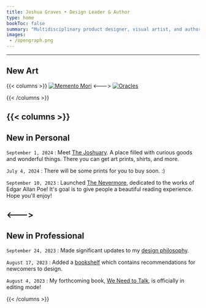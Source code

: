 ```yaml
---
title: Joshua Graves • Design Leader & Author
type: home
bookToc: false
summary: "Multidisciplinary product designer, visual artist, and author of We Need to Talk."
images: 
 - /opengraph.png
---
```


---
## New Art
{{< columns >}}
[![Memento Mori](/art/memento/memento.webp)](/art/memento)
<--->
[![Oracles](/art/oracles/missing.webp)](/art/oracles)

{{< /columns >}}



{{< columns >}}
---
## New in Personal

`September 1, 2024`
: Meet [The Joshuary](https://www.thejoshuary.shop). A place filled with curious goods and wonderful things. There you can get art prints, shirts, and more.

`July 4, 2024`
: There will be some prints for you to buy soon. :) 

`September 10, 2023`
: Launched [The Nevermore](https://nevermore.rip), dedicated to the works of Edgar Allan Poe! It's goal is to give people a beautiful reading experience. Hope you'll enjoy!

<--->
---
## New in Professional

`September 24, 2023`
: Made significant updates to my [design philosophy](/philosophy).

`August 17, 2023`
: Added a [bookshelf](/docs/guides/bookshelf) which contains recommendations for newcomers to design.

`August 4, 2023`
: My forthcoming book, [We Need to Talk](/we-need-to-talk), is officially in editing mode!

{{< /columns >}}
